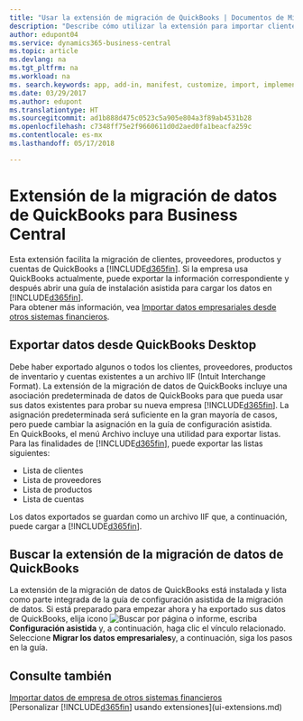 ```yaml
---
title: "Usar la extensión de migración de QuickBooks | Documentos de Microsoft"
description: "Describe cómo utilizar la extensión para importar clientes, proveedores, productos y cuentas desde QuickBooks Desktop a Business Central."
author: edupont04
ms.service: dynamics365-business-central
ms.topic: article
ms.devlang: na
ms.tgt_pltfrm: na
ms.workload: na
ms. search.keywords: app, add-in, manifest, customize, import, implement
ms.date: 03/29/2017
ms.author: edupont
ms.translationtype: HT
ms.sourcegitcommit: ad1b888d475c0523c5a905e804a3f89ab4531b28
ms.openlocfilehash: c7348ff75e2f9660611d0d2aed0fa1beacfa259c
ms.contentlocale: es-mx
ms.lasthandoff: 05/17/2018

---
```

# <a name="the-quickbooks-data-migration-extension-for-business-central"></a>Extensión de la migración de datos de QuickBooks para Business Central
Esta extensión facilita la migración de clientes, proveedores, productos y cuentas de QuickBooks a [!INCLUDE[d365fin](includes/d365fin_md.md)]. Si la empresa usa QuickBooks actualmente, puede exportar la información correspondiente y después abrir una guía de instalación asistida para cargar los datos en [!INCLUDE[d365fin](includes/d365fin_md.md)].  
Para obtener más información, vea [Importar datos empresariales desde otros sistemas financieros](across-import-data-configuration-packages.md).

## <a name="exporting-data-from-quickbooks-desktop"></a>Exportar datos desde QuickBooks Desktop
Debe haber exportado algunos o todos los clientes, proveedores, productos de inventario y cuentas existentes a un archivo IIF (Intuit Interchange Format). La extensión de la migración de datos de QuickBooks incluye una asociación predeterminada de datos de QuickBooks para que pueda usar sus datos existentes para probar su nueva empresa [!INCLUDE[d365fin](includes/d365fin_md.md)]. La asignación predeterminada será suficiente en la gran mayoría de casos, pero puede cambiar la asignación en la guía de configuración asistida.  
En QuickBooks, el menú Archivo incluye una utilidad para exportar listas. Para las finalidades de [!INCLUDE[d365fin](includes/d365fin_md.md)], puede exportar las listas siguientes:

* Lista de clientes  
* Lista de proveedores  
* Lista de productos  
* Lista de cuentas  

Los datos exportados se guardan como un archivo IIF que, a continuación, puede cargar a [!INCLUDE[d365fin](includes/d365fin_md.md)].

## <a name="finding-the-quickbooks-data-migration-extension"></a>Buscar la extensión de la migración de datos de QuickBooks
La extensión de la migración de datos de QuickBooks está instalada y lista como parte integrada de la guía de configuración asistida de la migración de datos. Si está preparado para empezar ahora y ha exportado sus datos de QuickBooks, elija icono ![Buscar por página o informe](media/ui-search/search_small.png "icono Buscar por página o informe"), escriba **Configuración asistida** y, a continuación, haga clic el vínculo relacionado. Seleccione **Migrar los datos empresariales**y, a continuación, siga los pasos en la guía.  

## <a name="see-also"></a>Consulte también
[Importar datos de empresa de otros sistemas financieros](across-import-data-configuration-packages.md)  
[Personalizar [!INCLUDE[d365fin](includes/d365fin_md.md)] usando extensiones](ui-extensions.md)  

